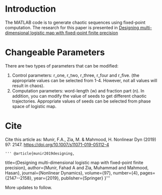 # Introduction
The MATLAB code is to generate chaotic sequences using fixed-point computation. The research for this paper is presented in [Designing multi-dimensional logistic map with fixed-point finite precision](https://link.springer.com/article/10.1007/s11071-019-05112-4)

# Changeable Parameters
There are two types of parameters that can be modified:
1. Control parameters: r_one, r_two, r_three, r_four and r_five. (the appropriate values can be selected from 1-4. However, not all values will result in chaos).
2. Computation parameters: word-length (w) and fraction part (n).
In addition, you can modify the value of seeds to get different chaotic trajectories. Appropriate values of seeds can be selected from phase space of logistic map.

# Cite
Cite this article as:
    Munir, F.A., Zia, M. & Mahmood, H. Nonlinear Dyn (2019) 97: 2147. https://doi.org/10.1007/s11071-019-05112-4 
    
    ''' @article{munir2019designing,
  title={Designing multi-dimensional logistic map with fixed-point finite precision},
  author={Munir, Fahad A and Zia, Muhammad and Mahmood, Hasan},
  journal={Nonlinear Dynamics},
  volume={97},
  number={4},
  pages={2147--2158},
  year={2019},
  publisher={Springer}
}'''


More updates to follow.
